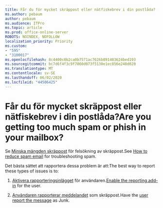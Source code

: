 ```yaml
---
title: Får du för mycket skräppost eller nätfiskebrev i din postlåda?
ms.author: pebaum
author: pebaum
ms.audience: ITPro
ms.topic: article
ms.prod: office-online-server
ROBOTS: NOINDEX, NOFOLLOW
localization_priority: Priority
ms.custom:
- "595"
- "3100017"
ms.openlocfilehash: 8c4400c0b2ca0b7571ac7626b891483624bed193
ms.sourcegitcommit: bc7d6f4f3c9f7060d073f5130e1ec856e248d020
ms.translationtype: MT
ms.contentlocale: sv-SE
ms.lasthandoff: 06/02/2020
ms.locfileid: "44506425"
---
```

# <a name="are-you-getting-too-much-spam-or-phish-in-your-mailbox"></a><span data-ttu-id="00051-102">Får du för mycket skräppost eller nätfiskebrev i din postlåda?</span><span class="sxs-lookup"><span data-stu-id="00051-102">Are you getting too much spam or phish in your mailbox?</span></span>

<span data-ttu-id="00051-103">Se [Minska mängden skräppost](https://docs.microsoft.com/microsoft-365/security/office-365-security/anti-spam-protection) för felsökning av skräppost.</span><span class="sxs-lookup"><span data-stu-id="00051-103">See [How to reduce spam email](https://docs.microsoft.com/microsoft-365/security/office-365-security/anti-spam-protection) for troubleshooting spam.</span></span>
  
<span data-ttu-id="00051-104">Det bästa sättet att rapportera dessa problem är att:</span><span class="sxs-lookup"><span data-stu-id="00051-104">The best way to report these types of issues is to:</span></span>
  
1. <span data-ttu-id="00051-105">[Aktivera rapporteringsinlägget](https://docs.microsoft.com/microsoft-365/security/office-365-security/enable-the-report-message-add-in) för användaren.</span><span class="sxs-lookup"><span data-stu-id="00051-105">[Enable the reporting add-in](https://docs.microsoft.com/microsoft-365/security/office-365-security/enable-the-report-message-add-in) for the user.</span></span>

2. <span data-ttu-id="00051-106">[Användaren rapporterar meddelandet](https://support.office.com/article/b5caa9f1-cdf3-4443-af8c-ff724ea719d2) som skräppost.</span><span class="sxs-lookup"><span data-stu-id="00051-106">Have the [user report the message](https://support.office.com/article/b5caa9f1-cdf3-4443-af8c-ff724ea719d2) as Junk.</span></span>
